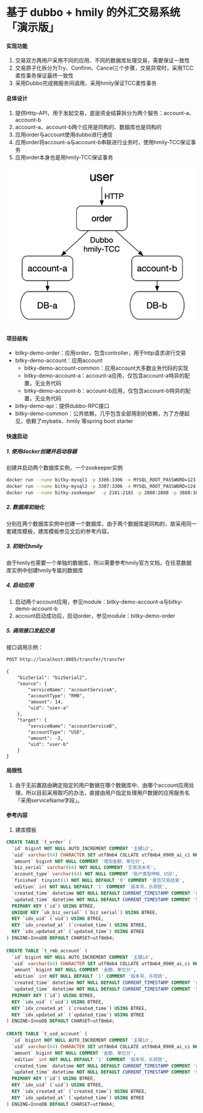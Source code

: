 # 基于 dubbo + hmily 的外汇交易系统「演示版」

#### 实现功能
1. 交易双方两用户采用不同的应用、不同的数据库处理交易，需要保证一致性
2. 交易原子化拆分为Try、Confirm、Cancel三个步骤，交易异常时，采用TCC柔性事务保证最终一致性
3. 采用Dubbo完成微服务间调用，采用hmily保证TCC柔性事务

#### 总体设计

1. 提供Http-API，用于发起交易，底层资金结算拆分为两个服务：account-a、account-b
2. account-a、account-b两个应用是同构的、数据库也是同构的
3. 应用order与account使用dubbo进行通信
4. 应用order将account-a与account-b串联进行业务时，使用hmily-TCC保证事务
5. 应用order本身也是用hmily-TCC保证事务

![项目架构图](./photo/dubbo-with-hmily.jpg)   

#### 项目结构
- bitky-demo-order：应用order，包含controller，用于http请求进行交易
- bitky-demo-account：应用account
    - bitky-demo-account-common：应用account大多数业务代码的实现
    - bitky-demo-account-a：account-a应用，仅包含account-a特异的配置，无业务代码
    - bitky-demo-account-b：account-b应用，仅包含account-b特异的配置，无业务代码
- bitky-demo-api：提供dubbo-RPC接口
- bitky-demo-common：公共依赖，几乎包含全部用到的依赖，为了方便起见，依赖了mybatis、hmily 等spring boot starter

#### 快速启动

##### 1. 使用docker创建并启动容器
创建并启动两个数据库实例，一个zookeeper实例
```bash
docker run --name bitky-mysql1 -p 3306:3306 -e MYSQL_ROOT_PASSWORD=123 -d mysql
docker run --name bitky-mysql2 -p 3307:3306 -e MYSQL_ROOT_PASSWORD=124 -d mysql
docker run --name bitky-zookeeper  -p 2181:2181 -p 2888:2888 -p 3888:3888 -p 8080:8080  -d zookeeper
```

##### 2. 数据库初始化
分别在两个数据库实例中创建一个数据库，由于两个数据库是同构的，故采用同一套建库模板，建库模板参见文后的参考内容。

##### 3. 初始化hmily
由于hmily也需要一个单独的数据库，所以需要参考hmily官方文档，在任意数据库实例中创建hmily专属的数据库

##### 4. 启动应用
1. 启动两个account应用，参见module：bitky-demo-account-a与bitky-demo-account-b
2. account启动成功后，启动order，参见module：bitky-demo-order

##### 5. 调用接口发起交易
接口调用示例：
```http request
POST http://localhost:8085/transfer/transfer

{
    "bizSerial": "bizSerial2",
    "source": {
        "serviceName": "accountServiceA",
        "accountType": "RMB",
        "amount": 14,
        "uid": "user-a"
    },
    "target": {
        "serviceName": "accountServiceB",
        "accountType": "USD",
        "amount": -2,
        "uid": "user-b"
    }
}

```

#### 局限性
1. 由于无前置路由确定指定的用户数据在哪个数据库中、由哪个account应用处理，所以目前采用取巧的办法，直接由用户指定处理用户数据的应用服务名「采用serviceName字段」。

#### 参考内容
1. 建库模板
```SQL
CREATE TABLE `t_order` (
  `id` bigint NOT NULL AUTO_INCREMENT COMMENT '主键id',
  `uid` varchar(64) CHARACTER SET utf8mb4 COLLATE utf8mb4_0900_ai_ci NOT NULL COMMENT '用户id',
  `amount` bigint NOT NULL COMMENT '增加金额，单位分',
  `biz_serial` varchar(64) NOT NULL COMMENT '交易流水号',
  `account_type` varchar(64) NOT NULL COMMENT '账户类型RMB、USD',
  `finished` tinyint(1) NOT NULL DEFAULT '0' COMMENT '是否交易结束',
  `edition` int NOT NULL DEFAULT '1' COMMENT '版本号，乐观锁',
  `created_time` datetime NOT NULL DEFAULT CURRENT_TIMESTAMP COMMENT '创建时间',
  `updated_time` datetime NOT NULL DEFAULT CURRENT_TIMESTAMP COMMENT '更新时间',
  PRIMARY KEY (`id`) USING BTREE,
  UNIQUE KEY `uk_biz_serial` (`biz_serial`) USING BTREE,
  KEY `idx_uid` (`uid`) USING BTREE,
  KEY `idx_created_at` (`created_time`) USING BTREE,
  KEY `idx_updated_at` (`updated_time`) USING BTREE
) ENGINE=InnoDB DEFAULT CHARSET=utf8mb4;

CREATE TABLE `t_rmb_account` (
  `id` bigint NOT NULL AUTO_INCREMENT COMMENT '主键id',
  `uid` varchar(64) CHARACTER SET utf8mb4 COLLATE utf8mb4_0900_ai_ci NOT NULL COMMENT '用户id',
  `amount` bigint NOT NULL COMMENT '金额，单位分',
  `edition` int NOT NULL DEFAULT '1' COMMENT '版本号，乐观锁',
  `created_time` datetime NOT NULL DEFAULT CURRENT_TIMESTAMP COMMENT '创建时间',
  `updated_time` datetime NOT NULL DEFAULT CURRENT_TIMESTAMP COMMENT '更新时间',
  PRIMARY KEY (`id`) USING BTREE,
  KEY `idx_uid` (`uid`) USING BTREE,
  KEY `idx_created_at` (`created_time`) USING BTREE,
  KEY `idx_updated_at` (`updated_time`) USING BTREE
) ENGINE=InnoDB DEFAULT CHARSET=utf8mb4;

CREATE TABLE `t_usd_account` (
  `id` bigint NOT NULL AUTO_INCREMENT COMMENT '主键id',
  `uid` varchar(64) CHARACTER SET utf8mb4 COLLATE utf8mb4_0900_ai_ci NOT NULL COMMENT '用户id',
  `amount` bigint NOT NULL COMMENT '金额，单位分',
  `edition` int NOT NULL DEFAULT '1' COMMENT '版本号，乐观锁',
  `created_time` datetime NOT NULL DEFAULT CURRENT_TIMESTAMP COMMENT '创建时间',
  `updated_time` datetime NOT NULL DEFAULT CURRENT_TIMESTAMP COMMENT '更新时间',
  PRIMARY KEY (`id`) USING BTREE,
  KEY `idx_uid` (`uid`) USING BTREE,
  KEY `idx_created_at` (`created_time`) USING BTREE,
  KEY `idx_updated_at` (`updated_time`) USING BTREE
) ENGINE=InnoDB DEFAULT CHARSET=utf8mb4;

```
